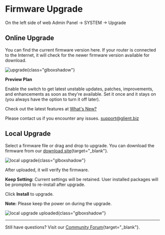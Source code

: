 # Firmware Upgrade

On the left side of web Admin Panel -> SYSTEM -> Upgrade

## Online Upgrade

You can find the current firmware version here. If your router is connected to the Internet, it will check for the newer firmware version available for download.

![upgrade](https://static.gl-inet.com/docs/router/en/4/interface_guide/upgrade/online_upgrade.png){class="glboxshadow"}

**Preview Plan**

Enable the switch to get latest unstable updates, patches, improvements, and enhancements as soon as they're available. Set it once and it stays on (you always have the option to turn it off later).

Check out the latest features at [What's New?](https://www.gl-inet.com/whats-new/)

Please contact us if you encounter any issues. [support@glient.biz](mailto:support@glient.biz)


## Local Upgrade

Select a firmware file or drag and drop to upgrade. You can download the firmware from our [download site](https://dl.gl-inet.com){target="_blank"}.

![local upgrade](https://static.gl-inet.com/docs/router/en/4/interface_guide/upgrade/local_upgrade.png){class="glboxshadow"}

After uploaded, it will verify the firmware.

**Keep Setting:** Current settings will be retained. User installed packages will be prompted to re-install after upgrade.

Click **Install** to upgrade. 

**Note:** Please keep the power on during the upgrade.

![local upgrade uploaded](https://static.gl-inet.com/docs/router/en/4/interface_guide/upgrade/local_upgrade_uploaded.png){class="glboxshadow"}

---

Still have questions? Visit our [Community Forum](https://forum.gl-inet.com){target="_blank"}.
